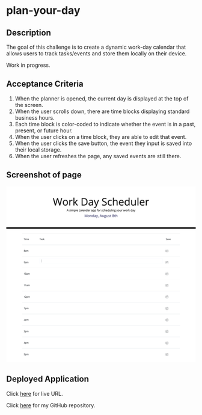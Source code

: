 # plan-your-day
## Description
The goal of this challenge is to create a dynamic work-day calendar that allows users to track tasks/events and store them locally on their device. 

Work in progress. 

## Acceptance Criteria
1. When the planner is opened, the current day is displayed at the top of the screen.
2. When the user scrolls down, there are time blocks displaying standard business hours.
3. Each time block is color-coded to indicate whether the event is in a past, present, or future hour.
4. When the user clicks on a time block, they are able to edit that event.
5. When the user clicks the save button, the event they input is saved into their local storage.
6. When the user refreshes the page, any saved events are still there.

## Screenshot of page
![Screenshot](screenshot-calendar.png) 

## Deployed Application
Click [here](https://indigofobes.github.io/plan-your-day/develop/) for live URL.

Click [here](https://github.com/IndigoFobes/plan-your-day.git) for my GitHub repository.
